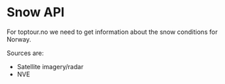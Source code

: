 # Snow API

For toptour.no we need to get information about the snow conditions for Norway.

Sources are:
- Satellite imagery/radar
- NVE 
